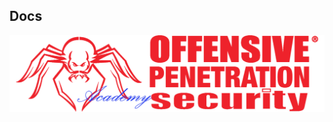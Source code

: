 ## Docs

![](https://github.com/Offensive-Penetration-Security/OPSEC-Academy/blob/main/Docs/logo300-Academy.png)
